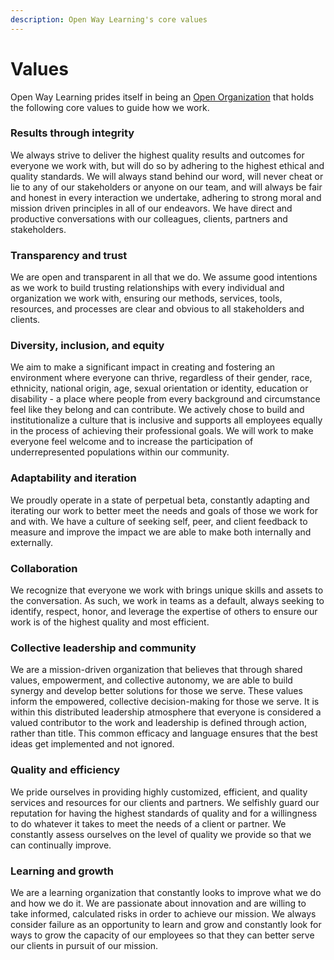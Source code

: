 ```yaml
---
description: Open Way Learning's core values
---
```


# Values

Open Way Learning prides itself in being an [Open Organization](https://theopenorganization.org/definition/open-organization-definition/) that holds the following core values to guide how we work.

### Results through integrity

We always strive to deliver the highest quality results and outcomes for everyone we work with, but will do so by adhering to the highest ethical and quality standards. We will always stand behind our word, will never cheat or lie to any of our stakeholders or anyone on our team, and will always be fair and honest in every interaction we undertake, adhering to strong moral and mission driven principles in all of our endeavors. We have direct and productive conversations with our colleagues, clients, partners and stakeholders.

### Transparency and trust

We are open and transparent in all that we do. We assume good intentions as we work to build trusting relationships with every individual and organization we work with, ensuring our methods, services, tools, resources, and processes are clear and obvious to all stakeholders and clients.

### Diversity, inclusion, and equity

We aim to make a significant impact in creating and fostering an environment where everyone can thrive, regardless of their gender, race, ethnicity, national origin, age, sexual orientation or identity, education or disability - a place where people from every background and circumstance feel like they belong and can contribute. We actively chose to build and institutionalize a culture that is inclusive and supports all employees equally in the process of achieving their professional goals. We will work to make everyone feel welcome and to increase the participation of underrepresented populations within our community.

### Adaptability and iteration

We proudly operate in a state of perpetual beta, constantly adapting and iterating our work to better meet the needs and goals of those we work for and with. We have a culture of seeking self, peer, and client feedback to measure and improve the impact we are able to make both internally and externally.

### Collaboration

We recognize that everyone we work with brings unique skills and assets to the conversation. As such, we work in teams as a default, always seeking to identify, respect, honor, and leverage the expertise of others to ensure our work is of the highest quality and most efficient.

### Collective leadership and community

We are a mission-driven organization that believes that through shared values, empowerment, and collective autonomy, we are able to build synergy and develop better solutions for those we serve. These values inform the empowered, collective decision-making for those we serve. It is within this distributed leadership atmosphere that everyone is considered a valued contributor to the work and leadership is defined through action, rather than title. This common efficacy and language ensures that the best ideas get implemented and not ignored.

### Quality and efficiency

We pride ourselves in providing highly customized, efficient, and quality services and resources for our clients and partners. We selfishly guard our reputation for having the highest standards of quality and for a willingness to do whatever it takes to meet the needs of a client or partner. We constantly assess ourselves on the level of quality we provide so that we can continually improve.

### Learning and growth

We are a learning organization that constantly looks to improve what we do and how we do it. We are passionate about innovation and are willing to take informed, calculated risks in order to achieve our mission. We always consider failure as an opportunity to learn and grow and constantly look for ways to grow the capacity of our employees so that they can better serve our clients in pursuit of our mission.
